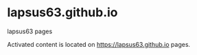# lapsus63.github.io
lapsus63 pages

Activated content is located on https://lapsus63.github.io pages.


